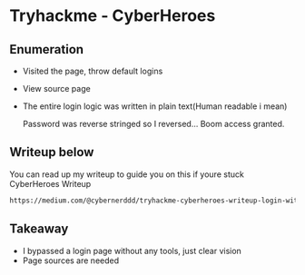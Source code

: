 # Tryhackme - CyberHeroes

## Enumeration
- Visited the page, throw default logins
- View source page
- The entire login logic was written in plain text(Human readable i mean)

  Password was reverse stringed so I reversed...
  Boom access granted.

## Writeup below
You can read up my writeup to guide you on this if youre stuck
CyberHeroes Writeup 
```html
https://medium.com/@cybernerddd/tryhackme-cyberheroes-writeup-login-without-brute-force-c9adee3b9818
```

## Takeaway
- I bypassed a login page without any tools, just clear vision
- Page sources are needed
  
